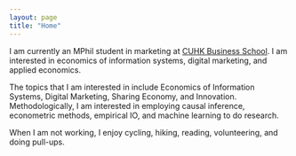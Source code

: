 ```yaml
---
layout: page
title: "Home"
---
```




I am currently an MPhil student in marketing at [CUHK Business School](https://www.bschool.cuhk.edu.hk/). I am interested in economics of information systems, digital marketing, and applied economics.

The topics that I am interested in include Economics of Information Systems, Digital Marketing, Sharing Economy, and Innovation. Methodologically, I am interested in employing causal inference, econometric methods, empirical IO, and machine learning to do research.

When I am not working, I enjoy cycling, hiking, reading, volunteering, and doing pull-ups.
